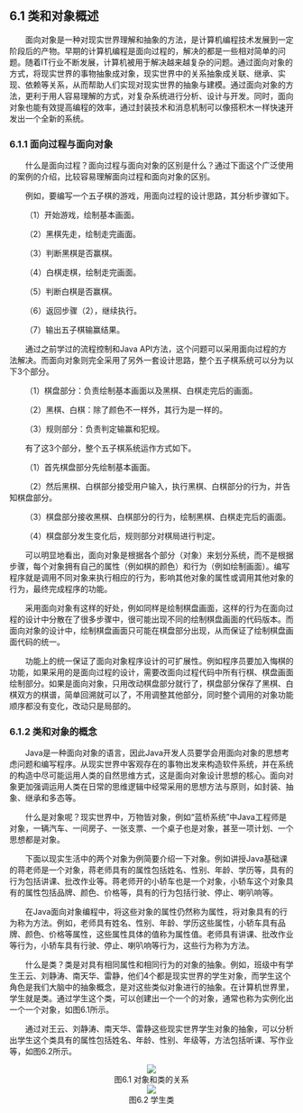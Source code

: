 ## 6.1  类和对象概述

 

&emsp;&emsp;面向对象是一种对现实世界理解和抽象的方法，是计算机编程技术发展到一定阶段后的产物。早期的计算机编程是面向过程的，解决的都是一些相对简单的问题。随着IT行业不断发展，计算机被用于解决越来越复杂的问题。通过面向对象的方式，将现实世界的事物抽象成对象，现实世界中的关系抽象成关联、继承、实现、依赖等关系，从而帮助人们实现对现实世界的抽象与建模。通过面向对象的方法，更利于用人容易理解的方式，对复杂系统进行分析、设计与开发。同时，面向对象也能有效提高编程的效率，通过封装技术和消息机制可以像搭积木一样快速开发出一个全新的系统。

### 6.1.1  面向过程与面向对象  



&emsp;&emsp;什么是面向过程？面向过程与面向对象的区别是什么？通过下面这个广泛使用的案例的介绍，比较容易理解面向过程和面向对象的区别。

&emsp;&emsp;例如，要编写一个五子棋的游戏，用面向过程的设计思路，其分析步骤如下。

&emsp;&emsp;（1）开始游戏，绘制基本画面。

&emsp;&emsp;（2）黑棋先走，绘制走完画面。

&emsp;&emsp;（3）判断黑棋是否赢棋。

&emsp;&emsp;（4）白棋走棋，绘制走完画面。

&emsp;&emsp;（5）判断白棋是否赢棋。

&emsp;&emsp;（6）返回步骤（2），继续执行。

&emsp;&emsp;（7）输出五子棋输赢结果。

&emsp;&emsp;通过之前学过的流程控制和Java API方法，这个问题可以采用面向过程的方法解决。而面向对象则完全采用了另外一套设计思路，整个五子棋系统可以分为以下3个部分。

&emsp;&emsp;（1）棋盘部分：负责绘制基本画面以及黑棋、白棋走完后的画面。

&emsp;&emsp;（2）黑棋、白棋：除了颜色不一样外，其行为是一样的。

&emsp;&emsp;（3）规则部分：负责判定输赢和犯规。

&emsp;&emsp;有了这3个部分，整个五子棋系统运作方式如下。

&emsp;&emsp;（1）首先棋盘部分先绘制基本画面。

&emsp;&emsp;（2）然后黑棋、白棋部分接受用户输入，执行黑棋、白棋部分的行为，并告知棋盘部分。

&emsp;&emsp;（3）棋盘部分接收黑棋、白棋部分的行为，绘制黑棋、白棋走完后的画面。

&emsp;&emsp;（4）棋盘部分发生变化后，规则部分对棋局进行判定。

&emsp;&emsp;可以明显地看出，面向对象是根据各个部分（对象）来划分系统，而不是根据步骤，每个对象拥有自己的属性（例如棋的颜色）和行为（例如绘制画面）。编写程序就是调用不同对象来执行相应的行为，影响其他对象的属性或调用其他对象的行为，最终完成程序的功能。

&emsp;&emsp;采用面向对象有这样的好处，例如同样是绘制棋盘画面，这样的行为在面向过程的设计中分散在了很多步骤中，很可能出现不同的绘制棋盘画面的代码版本。而面向对象的设计中，绘制棋盘画面只可能在棋盘部分出现，从而保证了绘制棋盘画面代码的统一。 

&emsp;&emsp;功能上的统一保证了面向对象程序设计的可扩展性。例如程序员要加入悔棋的功能，如果采用的是面向过程的设计，需要改面向过程代码中所有行棋、棋盘画面绘制部分。如果是面向对象，只用改动棋盘部分就行了，棋盘部分保存了黑棋、白棋双方的棋谱，简单回溯就可以了，不用调整其他部分，同时整个调用的对象功能顺序都没有变化，改动只是局部的。 

### 6.1.2  类和对象的概念  

&emsp;&emsp;Java是一种面向对象的语言，因此Java开发人员要学会用面向对象的思想考虑问题和编写程序。从现实世界中客观存在的事物出发来构造软件系统，并在系统的构造中尽可能运用人类的自然思维方式，这是面向对象设计思想的核心。面向对象更加强调运用人类在日常的思维逻辑中经常采用的思想方法与原则，如封装、抽象、继承和多态等。

&emsp;&emsp;什么是对象呢？现实世界中，万物皆对象，例如“蓝桥系统”中Java工程师是对象，一辆汽车、一间房子、一张支票、一个桌子也是对象，甚至一项计划、一个思想都是对象。

&emsp;&emsp;下面以现实生活中的两个对象为例简要介绍一下对象。例如讲授Java基础课的蒋老师是一个对象，蒋老师具有的属性包括姓名、性别、年龄、学历等，具有的行为包括讲课、批改作业等。蒋老师开的小轿车也是一个对象，小轿车这个对象具有的属性包括品牌、颜色、价格等，具有的行为包括行驶、停止、喇叭响等。

&emsp;&emsp;在Java面向对象编程中，将这些对象的属性仍然称为属性，将对象具有的行为称为方法。例如，老师具有姓名、性别、年龄、学历这些属性，小轿车具有品牌、颜色、价格等属性，这些属性具体的值称为属性值。老师具有讲课、批改作业等行为，小轿车具有行驶、停止、喇叭响等行为，这些行为称为方法。

&emsp;&emsp;什么是类？类是对具有相同属性和相同行为的对象的抽象。例如，班级中有学生王云、刘静涛、南天华、雷静，他们4个都是现实世界的学生对象，而学生这个角色是我们大脑中的抽象概念，是对这些类似对象进行的抽象。在计算机世界里，学生就是类。通过学生这个类，可以创建出一个一个的对象，通常也称为实例化出一个一个对象，如图6.1所示。

&emsp;&emsp;通过对王云、刘静涛、南天华、雷静这些现实世界学生对象的抽象，可以分析出学生这个类具有的属性包括姓名、年龄、性别、年级等，方法包括听课、写作业等，如图6.2所示。

<center><img  src="https://labfile.oss.aliyuncs.com/library/textbook-java1/img/d6z/tu6.1.png"/></center>
<center>图6.1  对象和类的关系   </center>  
<center><img  src="https://labfile.oss.aliyuncs.com/library/textbook-java1/img/d6z/tu6.2.png"/></center>
<center>  图6.2 学生类</center>  
